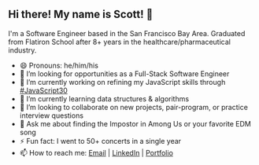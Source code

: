 ## Hi there! My name is Scott! 👋
I'm a Software Engineer based in the San Francisco Bay Area. Graduated from Flatiron School after 8+ years in the healthcare/pharmaceutical industry.

- 😄 Pronouns: he/him/his
- 🤔 I’m looking for opportunities as a Full-Stack Software Engineer
- 🔭 I’m currently working on refining my JavaScript skills through [#JavaScript30](https://javascript30.com/)
- 🌱 I’m currently learning data structures & algorithms
- 👯 I’m looking to collaborate on new projects, pair-program, or practice interview questions
- 💬 Ask me about finding the Impostor in Among Us or your favorite EDM song
- ⚡ Fun fact: I went to 50+ concerts in a single year
- 📫 How to reach me: [Email](mailto:scottjames.espinosa@gmail.com) | [LinkedIn](https://www.linkedin.com/in/scottespinosa/) | [Portfolio](https://scottespinosa.com)
